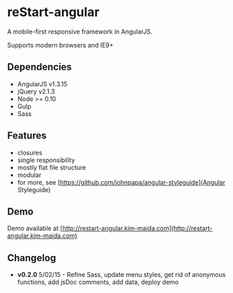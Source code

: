 reStart-angular
==========

A mobile-first responsive framework in AngularJS.

Supports modern browsers and IE9+

## Dependencies
 
* AngularJS v1.3.15  
* jQuery v2.1.3 
* Node >= 0.10 
* Gulp 
* Sass

## Features

* closures  
* single responsibility 
* mostly flat file structure
* modular 
* for more, see [https://github.com/johnpapa/angular-styleguide](Angular Styleguide)

## Demo

Demo available at [http://restart-angular.kim-maida.com](http://restart-angular.kim-maida.com)

## Changelog

* **v0.2.0** 5/02/15 - Refine Sass, update menu styles, get rid of anonymous functions, add jsDoc comments, add data,
 deploy demo